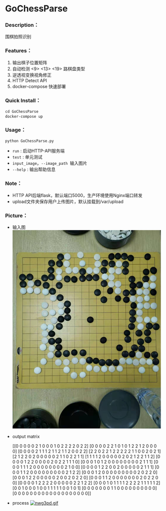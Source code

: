 # GoChessParse

### Description：
围棋拍照识别

### Features：

1. 输出棋子位置矩阵
2. 自动检测 <9> <13> <19> 路棋盘类型
3. 逆透视变换视角修正
4. HTTP Detect API 
5. docker-compose 快速部署

### Quick Install：

```shell
cd GoChessParse
docker-compose up
```

### Usage：

```shell
python GoChessParse.py
```

- `run` :   启动HTTP-API服务端
- `test` : 单元测试
- `input_image`，`--image_path `输入图片
- `--help` : 输出帮助信息

###  Note：

- HTTP API后端flask，默认端口5000，生产环境使用Nginx端口转发
- upload文件夹保存用户上传图片，默认挂载到/var/upload

### Picture：

- 输入图
	![](static/srcImage.jpg)
	
- output matrix

  [[0 0 0 0 0 2 1 0 0 0 1 0 2 2 2 2 0 2 2]
   [0 0 0 0 2 2 1 0 1 0 1 2 2 1 2 0 0 0 0]
   [0 0 0 0 2 1 1 1 2 1 1 2 1 1 2 0 0 2 2]
   [2 2 0 2 2 1 2 2 2 2 2 1 1 0 0 2 0 2 1]
   [2 1 2 2 0 2 0 0 0 0 0 2 1 1 0 2 2 1 1]
   [1 1 1 1 2 0 0 0 0 0 2 0 2 1 2 2 1 1 2]
   [0 0 0 0 1 2 2 0 0 0 0 2 0 2 2 1 1 1 0]
   [0 0 0 1 0 1 2 0 0 0 0 0 0 0 0 2 1 1 1]
   [0 0 0 1 1 1 2 0 0 0 0 0 0 0 0 2 1 0 0]
   [0 0 0 0 1 2 2 0 0 2 0 0 0 0 0 2 1 1 1]
   [0 0 0 1 1 2 0 0 0 0 0 0 0 0 0 2 1 2 2]
   [0 0 0 1 2 0 0 0 0 0 0 0 0 0 2 0 2 2 0]
   [0 0 0 1 2 2 0 0 0 0 0 2 0 0 2 0 2 2 0]
   [0 0 0 1 1 2 0 0 0 0 0 0 0 2 0 2 2 0 0]
   [0 0 0 0 1 2 2 2 2 0 0 0 0 0 2 2 1 2 2]
   [0 0 0 1 0 1 1 1 1 2 2 2 2 1 1 1 1 1 2]
   [0 0 1 0 0 0 1 0 0 1 1 1 1 1 0 0 1 0 1]
   [0 0 0 0 0 0 0 1 1 0 0 0 0 0 0 0 0 0 0]
   [0 0 0 0 0 0 0 0 0 0 0 0 0 0 0 0 0 0 0]]

- process
[![nwg3pd.gif](https://s2.ax1x.com/2019/09/11/nwg3pd.gif)](https://imgchr.com/i/nwg3pd)